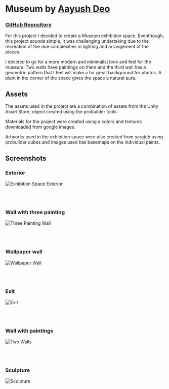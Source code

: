 # Museum by [Aayush Deo](https://aayushdeo.com)

### [GitHub Repository](https://github.com/aayronaayush/alt-realities-project-1)

For this project I decided to create a Museum exhibition space. Eventhough, this project sounds simple, it was challenging undertaking due to the recreation of the due complexities in lighting and arrangement of the pieces.

I decided to go for a more modern and minimalist look and feel for the museum. Two walls have paintings on them and the third wall has a geometric pattern that I feel will make a for great background for photos. A plant in the corner of the space gives the space a natural aura.

## Assets
The assets used in the project are a combination of assets from the Unity Asset Store, object created using the  probuilder tools.

Materials for the project were created using a colors and textures downloaded from google images.

Artworks used in the exhibition space were also created from scratch using probuilder cubes and images used has basemaps on the individual paints.

## Screenshots
### Exterior
![Exhibition Space Exterior](../images/room.png)

<br /> <br />

### Wall with three painting
![Three Painting Wall](../images/3_paintings.png)

<br /> <br />

### Wallpaper wall
![Wallpaper Wall](../images/wallpaper.png)


<br /> <br />

### Exit

![Exit](../images/exit.png)

<br /> <br />

### Wall with paintings
![Two Walls](../images/painting_walls.png)

<br /> <br />

### Sculpture
![Sculpture](../images/sculpture.png)